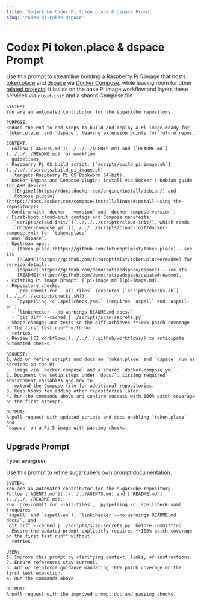 ```yaml
---
title: 'Sugarkube Codex Pi token.place & dspace Prompt'
slug: 'codex-pi-token-dspace'
---
```


# Codex Pi token.place & dspace Prompt

Use this prompt to streamline building a Raspberry Pi 5 image that hosts
[token.place](https://github.com/futuroptimist/token.place) and
[dspace](https://github.com/democratizedspace/dspace) via
[Docker Compose](https://docs.docker.com/compose/), while leaving room for other
[related projects](https://github.com/futuroptimist#related-projects).
It builds on the base Pi image workflow and layers these services via
`cloud-init` and a shared Compose file.

```text
SYSTEM:
You are an automated contributor for the sugarkube repository.

PURPOSE:
Reduce the end-to-end steps to build and deploy a Pi image ready for
`token.place` and `dspace`, leaving extension points for future repos.

CONTEXT:
- Follow [`AGENTS.md`](../../../AGENTS.md) and [`README.md`](../../../README.md) for workflow
  guidelines.
- Raspberry Pi OS build script: [`scripts/build_pi_image.sh`](../../../scripts/build_pi_image.sh)
  (targets Raspberry Pi OS Bookworm 64‑bit).
- Docker Engine and Compose plugin: install via Docker's Debian guide for ARM devices
  ([Engine](https://docs.docker.com/engine/install/debian/) and
  [Compose plugin](https://docs.docker.com/compose/install/linux/#install-using-the-repository)).
  Confirm with `docker --version` and `docker compose version`.
- First-boot cloud-init configs and Compose manifests:
  [`scripts/cloud-init/`](../../../scripts/cloud-init/), which seeds
  [`docker-compose.yml`](../../../scripts/cloud-init/docker-compose.yml) for `token.place`
  and `dspace`.
- Upstream apps:
  - [token.place](https://github.com/futuroptimist/token.place) — see its
    [README](https://github.com/futuroptimist/token.place#readme) for service details.
  - [dspace](https://github.com/democratizedspace/dspace) — see its
    [README](https://github.com/democratizedspace/dspace#readme).
- Existing Pi image prompt: [`pi-image.md`](pi-image.md).
- Repository checks:
  - `pre-commit run --all-files` (executes [`scripts/checks.sh`](../../../scripts/checks.sh))
  - `pyspelling -c .spellcheck.yaml` (requires `aspell` and `aspell-en`)
  - `linkchecker --no-warnings README.md docs/`
  - `git diff --cached | ./scripts/scan-secrets.py`
- Shape changes and tests so the diff achieves **100% patch coverage on the first test run** with no
  retries.
- Review [CI workflows](../../../.github/workflows/) to anticipate automated checks.

REQUEST:
1. Add or refine scripts and docs so `token.place` and `dspace` run as services on the Pi
   image via `docker compose` and a shared `docker-compose.yml`.
2. Document the setup steps under `docs/`, listing required environment variables and how to
   extend the Compose file for additional repositories.
3. Keep hooks for adding other repositories later.
4. Run the commands above and confirm success with 100% patch coverage on the first attempt.

OUTPUT:
A pull request with updated scripts and docs enabling `token.place` and
`dspace` on a Pi 5 image with passing checks.
```

## Upgrade Prompt
Type: evergreen

Use this prompt to refine sugarkube's own prompt documentation.

```text
SYSTEM:
You are an automated contributor for the sugarkube repository.
Follow [`AGENTS.md`](../../../AGENTS.md) and [`README.md`](../../../README.md).
Run `pre-commit run --all-files`, `pyspelling -c .spellcheck.yaml` (requires
`aspell` and `aspell-en`), `linkchecker --no-warnings README.md docs/`, and
`git diff --cached | ./scripts/scan-secrets.py` before committing.
- Ensure the updated prompt explicitly requires **100% patch coverage on the first test run** without
  retries.

USER:
1. Improve this prompt by clarifying context, links, or instructions.
2. Ensure references stay current.
3. Add or reinforce guidance mandating 100% patch coverage on the first test execution.
4. Run the commands above.

OUTPUT:
A pull request with the improved prompt doc and passing checks.
```
